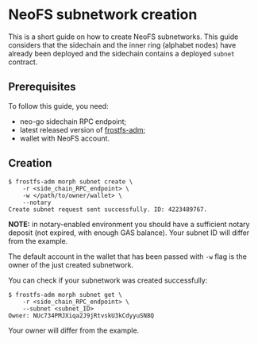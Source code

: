 # NeoFS subnetwork creation

This is a short guide on how to create NeoFS subnetworks. This guide 
considers that the sidechain and the inner ring (alphabet nodes) have already been 
deployed and the sidechain contains a deployed `subnet` contract.

## Prerequisites

To follow this guide, you need:
- neo-go sidechain RPC endpoint;
- latest released version of [frostfs-adm](https://github.com/TrueCloudLab/frostfs-node/releases);
- wallet with NeoFS account.

## Creation

```shell
$ frostfs-adm morph subnet create \
    -r <side_chain_RPC_endpoint> \
    -w </path/to/owner/wallet> \
    --notary
Create subnet request sent successfully. ID: 4223489767.
```

**NOTE:** in notary-enabled environment you should have a sufficient
notary deposit (not expired, with enough GAS balance). Your subnet ID
will differ from the example.

The default account in the wallet that has been passed with `-w` flag is the owner
of the just created subnetwork.

You can check if your subnetwork was created successfully:

```shell
$ frostfs-adm morph subnet get \
    -r <side_chain_RPC_endpoint> \
    --subnet <subnet_ID>
Owner: NUc734PMJXiqa2J9jRtvskU3kCdyyuSN8Q
```
Your owner will differ from the example.
